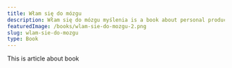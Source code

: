 ```yaml
---
title: Włam się do mózgu
description: Włam się do mózgu myślenia is a book about personal productivity and efficiency
featuredImage: /books/wlam-sie-do-mozgu-2.png
slug: wlam-sie-do-mozgu
type: Book
---
```


This is article about book